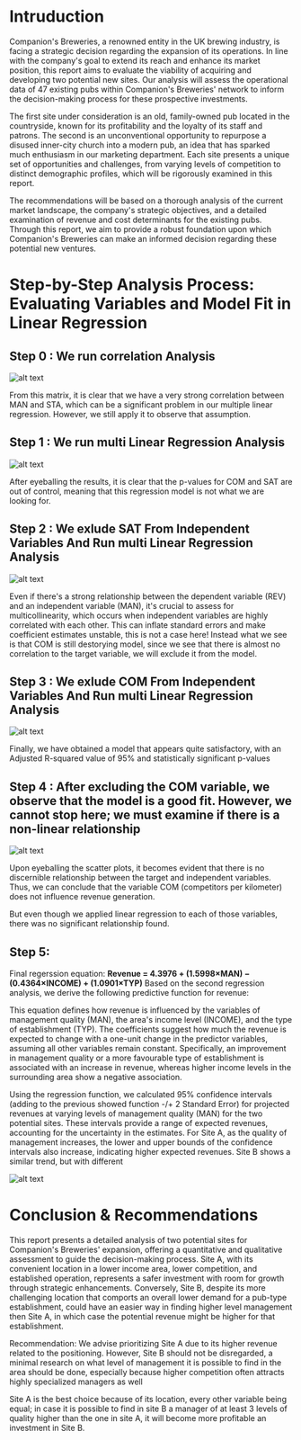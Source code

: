 # Intruduction 
Companion's Breweries, a renowned entity in the UK brewing industry, is facing a strategic decision regarding the expansion of its operations. In line with the company's goal to extend its reach and enhance its market position, this report aims to evaluate the viability of acquiring and developing two potential new sites. Our analysis will assess the operational data of 47 existing pubs within Companion's Breweries' network to inform the decision-making process for these prospective investments. 

The first site under consideration is an old, family-owned pub located in the countryside, known for its profitability and the loyalty of its staff and patrons. The second is an unconventional opportunity to repurpose a disused inner-city church into a modern pub, an idea that has sparked much enthusiasm in our marketing department. Each site presents a unique set of opportunities and challenges, from varying levels of competition to distinct demographic profiles, which will be rigorously examined in this report. 

The recommendations will be based on a thorough analysis of the current market landscape, the company's strategic objectives, and a detailed examination of revenue and cost determinants for the existing pubs. Through this report, we aim to provide a robust foundation upon which Companion's Breweries can make an informed decision regarding these potential new ventures.

# Step-by-Step Analysis Process: Evaluating Variables and Model Fit in Linear Regression
## Step 0 : We run correlation Analysis
   ![alt text](resources/correlation_matrix.png)
   
   From this matrix, it is clear that we have a very strong correlation between MAN and STA, which can be a significant problem in our multiple linear regression. However, we still apply it to observe that assumption.
## Step 1 : We run multi Linear Regression Analysis
   ![alt text](resources/linear_regression_step1.png)
    
   After eyeballing the results, it is clear that the p-values for COM and SAT are out of control, meaning that this regression model is not what we are looking for.
## Step 2 : We exlude SAT From Independent Variables And Run multi Linear Regression Analysis
   ![alt text](resources/linear_regression_step2.png)
   
   Even if there's a strong relationship between the dependent variable (REV) and an independent variable (MAN), it's crucial to assess for multicollinearity, which occurs when independent variables are highly correlated with each other. This can inflate standard errors and make coefficient estimates unstable, this is not a case here!
   Instead what we see is that COM is still destorying model, since we see that there is almost no correlation to the target variable, we will exclude it from the model.
## Step 3 : We exlude COM From Independent Variables And Run multi Linear Regression Analysis   
   ![alt text](resources/linear_regression_step3.png)
   
   Finally, we have obtained a model that appears quite satisfactory, with an Adjusted R-squared value of 95% and statistically significant p-values
## Step 4 : After excluding the COM variable, we observe that the model is a good fit. However, we cannot stop here; we must examine if there is a non-linear relationship
   ![alt text](resources/com_variable_non_linearscatter.png)

   Upon eyeballing the scatter plots, it becomes evident that there is no discernible relationship between the target and independent variables. Thus, we can conclude that the variable COM (competitors per kilometer) does not influence revenue generation.

   But even though we applied linear regression to each of those variables, there was no significant relationship found.

## Step 5: 
   Final regerssion equation:
 **Revenue = 4.3976 + (1.5998×MAN) − (0.4364×INCOME) + (1.0901×TYP)**
 Based on the second regression analysis, we derive the following predictive function for revenue: 
 
 This equation defines how revenue is influenced by the variables of management quality (MAN), the area's income level (INCOME), and the type of establishment (TYP). The coefficients suggest how much the revenue is expected to change with a one-unit change in the predictor variables, assuming all other variables remain constant. Specifically, an improvement in management quality or a more favourable type of establishment is associated with an increase in revenue, whereas higher income levels in the surrounding area show a negative association.  

 Using the regression function, we calculated 95% confidence intervals (adding to the previous showed function -/+ 2 Standard Error) for projected revenues at varying levels of management quality (MAN) for the two potential sites. These intervals provide a range of expected revenues, accounting for the uncertainty in the estimates. For Site A, as the quality of management increases, the lower and upper bounds of the confidence intervals also increase, indicating higher expected revenues. Site B shows a similar trend, but with different

 ![alt text](resources/plugin_values_inequation_step5.png)

# Conclusion & Recommendations  
This report presents a detailed analysis of two potential sites for Companion's Breweries' expansion, offering a quantitative and qualitative assessment to guide the decision-making process. Site A, with its convenient location in a lower income area, lower competition, and established operation, represents a safer investment with room for growth through strategic enhancements. Conversely, Site B, despite its more challenging location that comports an overall lower demand for a pub-type establishment, could have an easier way in finding higher level management then Site A, in which case the potential revenue might be higher for that establishment. 

Recommendation: We advise prioritizing Site A due to its higher revenue related to the positioning. However, Site B should not be disregarded, a minimal research on what level of management it is possible to find in the area should be done, especially because higher competition often attracts highly specialized managers as well 

Site A is the best choice because of its location, every other variable being equal; in case it is possible to find in site B a manager of at least 3 levels of quality higher than the one in site A, it will become more profitable an investment in Site B. 